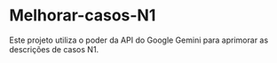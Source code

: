 # Melhorar-casos-N1
Este projeto utiliza o poder da API do Google Gemini para aprimorar as descrições de casos N1. 
